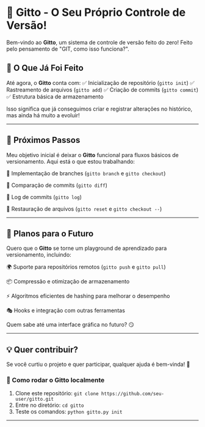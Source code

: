 # 🚀 Gitto - O Seu Próprio Controle de Versão!

Bem-vindo ao **Gitto**, um sistema de controle de versão feito do zero! Feito pelo pensamento de "GIT, como isso funciona?".

## 🎯 O Que Já Foi Feito

Até agora, o **Gitto** conta com:
✅ Inicialização de repositório (`gitto init`)
✅ Rastreamento de arquivos (`gitto add`)
✅ Criação de commits (`gitto commit`)
✅ Estrutura básica de armazenamento

Isso significa que já conseguimos criar e registrar alterações no histórico, mas ainda há muito a evoluir!

---

## 🚧 Próximos Passos

Meu objetivo inicial é deixar o **Gitto** funcional para fluxos básicos de versionamento. Aqui está o que estou trabalhando:

🔄 Implementação de branches (`gitto branch` e `gitto checkout`)

🔄 Comparação de commits (`gitto diff`)

🔄 Log de commits (`gitto log`)

🔄 Restauração de arquivos (`gitto reset` e `gitto checkout --`)

---

## 🚀 Planos para o Futuro

Quero que o **Gitto** se torne um playground de aprendizado para versionamento, incluindo:

🌍 Suporte para repositórios remotos (`gitto push` e `gitto pull`)

📦 Compressão e otimização de armazenamento

⚡ Algoritmos eficientes de hashing para melhorar o desempenho

🎭 Hooks e integração com outras ferramentas

Quem sabe até uma interface gráfica no futuro? 😏

---

## 💡 Quer contribuir?

Se você curtiu o projeto e quer participar, qualquer ajuda é bem-vinda! 🚀

### 🔗 Como rodar o Gitto localmente
1. Clone este repositório: `git clone https://github.com/seu-user/gitto.git`
2. Entre no diretório: `cd gitto`
4. Teste os comandos: `python gitto.py init`

---

